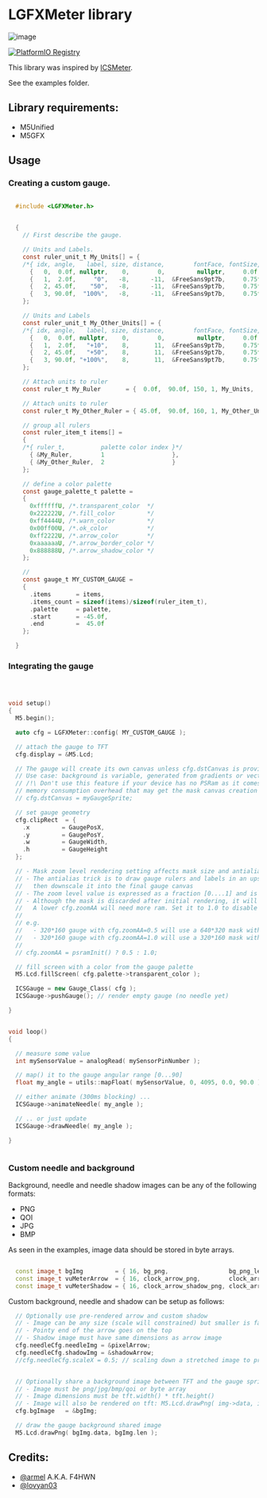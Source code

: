 # LGFXMeter library


![image](https://user-images.githubusercontent.com/1893754/166322961-1f34e81a-ebb4-4c7b-8c05-4857d09a3456.png)



[![PlatformIO Registry](https://badges.registry.platformio.org/packages/tobozo/library/LGFXMeter.svg)](https://registry.platformio.org/packages/libraries/tobozo/LGFXMeter)

This library was inspired by [ICSMeter](https://github.com/armel/ICSMeter).

See the examples folder.


## Library requirements:

  - M5Unified
  - M5GFX


## Usage




### Creating a custom gauge.



```C

  #include <LGFXMeter.h>


  {
    // First describe the gauge.

    // Units and Labels.
    const ruler_unit_t My_Units[] = {
    /*{ idx, angle,   label, size, distance,        fontFace, fontSize, textDatum }*/
      {   0,  0.0f, nullptr,    0,        0,         nullptr,     0.0f,  MC_DATUM },
      {   1,  2.0f,     "0",   -8,      -11,  &FreeSans9pt7b,     0.75f, MC_DATUM },
      {   2, 45.0f,    "50",   -8,      -11,  &FreeSans9pt7b,     0.75f, MC_DATUM },
      {   3, 90.0f,  "100%",   -8,      -11,  &FreeSans9pt7b,     0.75f, MC_DATUM },
    };

    // Units and Labels
    const ruler_unit_t My_Other_Units[] = {
    /*{ idx, angle,   label, size, distance,        fontFace, fontSize, textDatum }*/
      {   0,  0.0f, nullptr,    0,        0,         nullptr,     0.0f,  MC_DATUM },
      {   1,  2.0f,   "+10",    8,       11,  &FreeSans9pt7b,     0.75f, MC_DATUM },
      {   2, 45.0f,   "+50",    8,       11,  &FreeSans9pt7b,     0.75f, MC_DATUM },
      {   3, 90.0f, "+100%",    8,       11,  &FreeSans9pt7b,     0.75f, MC_DATUM },
    };

    // Attach units to ruler
    const ruler_t My_Ruler       = {  0.0f,  90.0f, 150, 1, My_Units,       sizeof(My_Units)/sizeof(ruler_unit_t) };

    // Attach units to ruler
    const ruler_t My_Other_Ruler = { 45.0f,  90.0f, 160, 1, My_Other_Units, sizeof(My_Other_Units)/sizeof(ruler_unit_t) };

    // group all rulers
    const ruler_item_t items[] =
    {
    /*{ ruler_t,          palette color index }*/
      { &My_Ruler,        1                   },
      { &My_Other_Ruler,  2                   }
    };

    // define a color palette
    const gauge_palette_t palette =
    {
      0xffffffU, /*.transparent_color  */
      0x222222U, /*.fill_color         */
      0xff4444U, /*.warn_color         */
      0x00ff00U, /*.ok_color           */
      0xff2222U, /*.arrow_color        */
      0xaaaaaaU, /*.arrow_border_color */
      0x888888U, /*.arrow_shadow_color */
    };

    //
    const gauge_t MY_CUSTOM_GAUGE =
    {
      .items       = items,
      .items_count = sizeof(items)/sizeof(ruler_item_t),
      .palette     = palette,
      .start       = -45.0f,
      .end         =  45.0f
    };

  }

```




### Integrating the gauge

```C++



void setup()
{
  M5.begin();

  auto cfg = LGFXMeter::config( MY_CUSTOM_GAUGE );

  // attach the gauge to TFT
  cfg.display = &M5.Lcd;

  // The gauge will create its own canvas unless cfg.dstCanvas is provided.
  // Use case: background is variable, generated from gradients or vector drawings.
  // /!\ Don't use this feature if your device has no PSRam as it comes with a
  // memory consumption overhead that may get the mask canvas creation to fail.
  // cfg.dstCanvas = myGaugeSprite;

  // set gauge geometry
  cfg.clipRect  = {
    .x         = GaugePosX,
    .y         = GaugePosY,
    .w         = GaugeWidth,
    .h         = GaugeHeight
  };

  // - Mask zoom level rendering setting affects mask size and antialias
  // - The antialias trick is to draw gauge rulers and labels in an upscaled, low bit depth, canvas, and
  //   then downscale it into the final gauge canvas
  // - The zoom level value is expressed as a fraction [0....1] and is applied to the mask canvas.
  // - Although the mask is discarded after initial rendering, it will need some available ram.
  //   A lower cfg.zoomAA will need more ram. Set it to 1.0 to disable Antialias and consume minimal ram.
  //
  // e.g.
  //   - 320*160 gauge with cfg.zoomAA=0.5 will use a 640*320 mask with antialias
  //   - 320*160 gauge with cfg.zoomAA=1.0 will use a 320*160 mask with NO antialias
  //
  // cfg.zoomAA = psramInit() ? 0.5 : 1.0;

  // fill screen with a color from the gauge palette
  M5.Lcd.fillScreen( cfg.palette->transparent_color );

  ICSGauge = new Gauge_Class( cfg );
  ICSGauge->pushGauge(); // render empty gauge (no needle yet)

}


void loop()
{

  // measure some value
  int mySensorValue = analogRead( mySensorPinNumber );

  // map() it to the gauge angular range [0...90]
  float my_angle = utils::mapFloat( mySensorValue, 0, 4095, 0.0, 90.0 );

  // either animate (300ms blocking) ...
  ICSGauge->animateNeedle( my_angle );

  // .. or just update
  ICSGauge->drawNeedle( my_angle );

}



```


### Custom needle and background

Background, needle and needle shadow images can be any of the following formats:

  - PNG
  - QOI
  - JPG
  - BMP

As seen in the examples, image data should be stored in byte arrays.

```C++

  const image_t bgImg         = { 16, bg_png,                 bg_png_len,                 IMAGE_PNG, 320, 240 };
  const image_t vuMeterArrow  = { 16, clock_arrow_png,        clock_arrow_png_len,        IMAGE_PNG, 16, 144 };
  const image_t vuMeterShadow = { 16, clock_arrow_shadow_png, clock_arrow_shadow_png_len, IMAGE_PNG, 16, 144 };


```

Custom background, needle and shadow can be setup as follows:


```C++
  // Optionally use pre-rendered arrow and custom shadow
  // - Image can be any size (scale will constrained) but smaller is faster, transparent png works
  // - Pointy end of the arrow goes on the top
  // - Shadow image must have same dimensions as arrow image
  cfg.needleCfg.needleImg = &pixelArrow;
  cfg.needleCfg.shadowImg = &shadowArrow;
  //cfg.needleCfg.scaleX = 0.5; // scaling down a stretched image to produce nicer antialiased result


  // Optionally share a background image between TFT and the gauge sprite
  // - Image must be png/jpg/bmp/qoi or byte array
  // - Image dimensions must be tft.width() * tft.height()
  // - Image will also be rendered on tft: M5.Lcd.drawPng( img->data, img->len, 0, 0 );
  cfg.bgImage   = &bgImg;

  // draw the gauge background shared image
  M5.Lcd.drawPng( bgImg.data, bgImg.len );

```





## Credits:

- [@armel](https://github.com/armel) A.K.A. F4HWN
- [@lovyan03](https://github.com/lovyan03)


